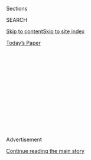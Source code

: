 <div id="app">

<div>

<div>

<div>

<div class="NYTAppHideMasthead css-1q2w90k e1suatyy0">

<div class="section css-ui9rw0 e1suatyy2">

<div class="css-eph4ug er09x8g0">

<div class="css-6n7j50">

</div>

<span class="css-1dv1kvn">Sections</span>

<div class="css-10488qs">

<span class="css-1dv1kvn">SEARCH</span>

</div>

[Skip to content](#site-content)[Skip to site index](#site-index)

</div>

<div class="css-10698na e1huz5gh0">

</div>

</div>

<div id="masthead-bar-one" class="section hasLinks css-15hmgas e1csuq9d3">

<div class="css-uqyvli e1csuq9d0">

</div>

<div class="css-1uqjmks e1csuq9d1">

</div>

<div class="css-9e9ivx">

[](https://myaccount.nytimes.com/auth/login?response_type=cookie&client_id=vi)

</div>

<div class="css-1bvtpon e1csuq9d2">

[Today’s Paper](https://www.nytimes.com/section/todayspaper)

</div>

</div>

</div>

</div>

<div data-aria-hidden="false">

<div id="site-content" role="main">

<div>

<div class="css-1aor85t" style="opacity:0.000000001;z-index:-1;visibility:hidden">

<div class="css-1hqnpie">

<div class="css-epjblv">

<span class="css-17xtcya">[Opinion](/section/opinion)</span><span class="css-x15j1o">|</span><span class="css-fwqvlz">Mass
Transit, and Cities, Could Grind to a Halt Without Federal Aid</span>

</div>

<div class="css-k008qs">

<div class="css-1iwv8en">

<span class="css-18z7m18"></span>

<div>

</div>

</div>

<span class="css-1n6z4y">https://nyti.ms/2BwYKBa</span>

<div class="css-1705lsu">

<div class="css-4xjgmj">

<div class="css-4skfbu" role="toolbar" data-aria-label="Social Media Share buttons, Save button, and Comments Panel with current comment count" data-testid="share-tools">

  - 
  - 
  - 
  - 
    
    <div class="css-6n7j50">
    
    </div>

  - 

</div>

</div>

</div>

</div>

</div>

</div>

<div id="NYT_TOP_BANNER_REGION" class="css-13pd83m">

</div>

<div id="top-wrapper" class="css-1sy8kpn">

<div id="top-slug" class="css-l9onyx">

Advertisement

</div>

[Continue reading the main story](#after-top)

<div class="ad top-wrapper" style="text-align:center;height:100%;display:block;min-height:250px">

<div id="top" class="place-ad" data-position="top" data-size-key="top">

</div>

</div>

<div id="after-top">

</div>

</div>

<div>

<div class="css-v5btjw etb61u70">

<div class="css-v05ibm etb61u71">

[Opinion](/section/opinion)

</div>

</div>

<div id="sponsor-wrapper" class="css-1hyfx7x">

<div id="sponsor-slug" class="css-19vbshk">

Supported by

</div>

[Continue reading the main story](#after-sponsor)

<div id="sponsor" class="ad sponsor-wrapper" style="text-align:center;height:100%;display:block">

</div>

<div id="after-sponsor">

</div>

</div>

<div class="css-186x18t">

</div>

<div class="css-1vkm6nb ehdk2mb0">

# Mass Transit, and Cities, Could Grind to a Halt Without Federal Aid

</div>

Reviving subway and bus services helped bring back cities before. It can
do so again.

<div class="css-18e8msd">

<div class="css-vp77d3 epjyd6m0">

<div class="css-1baulvz">

By <span class="css-1baulvz last-byline" itemprop="name">Nicole
Gelinas</span>

<div class="css-8atqhb">

Ms. Gelinas is a contributing editor to the Manhattan Institute’s City
Journal.

</div>

</div>

</div>

  - July 3, 2020

  - 
    
    <div class="css-4xjgmj">
    
    <div class="css-d8bdto" role="toolbar" data-aria-label="Social Media Share buttons, Save button, and Comments Panel with current comment count" data-testid="share-tools">
    
      - 
      - 
      - 
      - 
        
        <div class="css-6n7j50">
        
        </div>
    
      - 
    
    </div>
    
    </div>

</div>

<div class="css-79elbk" data-testid="photoviewer-wrapper">

<div class="css-z3e15g" data-testid="photoviewer-wrapper-hidden">

</div>

<div class="css-1a48zt4 ehw59r15" data-testid="photoviewer-children">

![<span class="css-16f3y1r e13ogyst0" data-aria-hidden="true">A subway
station in Coney
Island.</span><span class="css-cnj6d5 e1z0qqy90" itemprop="copyrightHolder"><span class="css-1ly73wi e1tej78p0">Credit...</span><span><span>Jonah
Markowitz for The New York
Times</span></span></span>](https://static01.nyt.com/images/2020/07/03/opinion/03Gelinas2/merlin_172341372_bbf3f9ef-8311-4939-90eb-02d0a2d1743c-articleLarge.jpg?quality=75&auto=webp&disable=upscale)

</div>

</div>

</div>

<div class="section meteredContent css-1r7ky0e" name="articleBody" itemprop="articleBody">

<div class="css-1fanzo5 StoryBodyCompanionColumn">

<div class="css-53u6y8">

As Congress plans another round of economic rescue, it will have to take
a step that lawmakers from both parties have found distasteful for four
decades: federal operating aid for mass transit.

The pandemic is an existential crisis for transit. Patrick Foye,
chairman of New York’s Metropolitan Transportation Authority, the
nation’s largest provider, said the entity’s fiscal situation was a
“four-alarm fire.” The threat is far greater than after Sept. 11 and
the 2008 recession.

Even as ridership has plummeted by double-digit percentages, transit
agencies like the Washington Metropolitan Area Transit Authority and
Boston’s Massachusetts Bay Transportation Authority must resume full
service as economies reopen. Otherwise, they risk overcrowded trains and
buses that do not allow for minimal social distancing.

Transit agencies have never before faced a situation where they must pay
to run full service with a fraction of revenue. This is devastating to
budgets. The New York M.T.A. faces a shortfall of $14.3 billion over two
years on a $34.5 billion budget. Washington’s and Boston’s transit
authorities and San Francisco’s Bay Area Rapid Transit face commensurate
shortfalls, adjusted for size.

</div>

</div>

<div class="css-1fanzo5 StoryBodyCompanionColumn">

<div class="css-53u6y8">

In April, Congress provided $25 billion to transit agencies through the
CARES Act, including $4 billion for the M.T.A. But this aid was targeted
to a monthslong shortfall, not a yearslong recovery.

If Congress doesn’t provide more aid, the M.T.A. risks a downward
spiral. As transit agencies cut back service or raise fares,
white-collar workers and their employers will remain reluctant to come
back. Service workers with no choice but to use transit — including
lower-wage Black and Hispanic people — will face less reliable service
at a higher cost, shouldering delays and overcrowding.

Congress should save transit not for transit’s sake, but to save cities.
Subways, buses and commuter rail make up the physical infrastructure
that enables urban life.

Before the coronavirus pandemic, of the 3.8 million commuters and
visitors who descended on Manhattan every day, three-quarters took a
subway, bus, train or ferry.

In Washington, Boston and San Francisco, more than a third of commuters
take public transit to work. In Chicago; Newark; Arlington, Va.; and
Philadelphia, it’s more than a quarter. Transit riders, by staying off
the streets, enable others to drive to work without creating impassible
traffic jams.

</div>

</div>

<div class="css-1fanzo5 StoryBodyCompanionColumn">

<div class="css-53u6y8">

We have seen this crisis before, after World War II, with the mass
marketing of the automobile. Cities saw a population exodus as
middle-class residents embraced the car and suburban life, and elected
officials began to neglect transit.

It turned out, though, that a big part of what makes cities attractive
is street life, which is incompatible with suburban-style car
dependency. In the early ’80s, cities, thanks in large part to federal
funds, began rebuilding their transit systems and started regaining
population.

Covid-19 may pose just as grave a challenge for cities as did post-World
War II suburbanization, just in a compressed time frame. New York, with
less than 3 percent of the U.S. population, has 19 percent of the
fatalities.

Wealthier people are fleeing to suburbs, where they can have outdoor
space. Executives in industries from banking to tech have no idea when
or whether to require workers to come back to central-city offices five
days a week. But for Congress to give up on cities would be catastrophic
for America’s creativity and productivity.

Covid-19 has hit cities so hard because of what they do so well: bring
people closely together for fun and profit. New York, for example,
generates more than 7 percent of the G.D.P., again outweighing
population share.

To save transit and save cities, Congress should do something it hasn’t
liked to do since the mid-’80s: provide continuing aid for transit
operations.

</div>

</div>

<div class="css-79elbk" data-testid="photoviewer-wrapper">

<div class="css-z3e15g" data-testid="photoviewer-wrapper-hidden">

</div>

<div class="css-1a48zt4 ehw59r15" data-testid="photoviewer-children">

![<span class="css-16f3y1r e13ogyst0" data-aria-hidden="true">A
California BART
station.</span><span class="css-cnj6d5 e1z0qqy90" itemprop="copyrightHolder"><span class="css-1ly73wi e1tej78p0">Credit...</span><span>Mardis
Coers/Getty
Images</span></span>](https://static01.nyt.com/images/2020/07/03/opinion/03Gelinas/03Gelinas-articleLarge.jpg?quality=75&auto=webp&disable=upscale)

</div>

</div>

<div class="css-1fanzo5 StoryBodyCompanionColumn">

<div class="css-53u6y8">

Starting in the Reagan administration and continuing through the Clinton
years, lawmakers and the White House gradually eliminated ’70s-era
crisis aid for larger transit systems (in cities with more than 200,000
residents). The theory was that riders and taxpayers should pay for
day-to-day service and that operating aid would only avoid the need for
fare hikes. At the time, the decision was sound. Cities such as New York
and Boston were rebounding from decades of economic decline, and their
growing tax and ridership bases could support fares and subsidies.

</div>

</div>

<div class="css-1fanzo5 StoryBodyCompanionColumn">

<div class="css-53u6y8">

Congress and successive presidents reserved federal aid for
transformative infrastructure projects, such as new rail lines to
increase ridership.

Now these cities once again face population loss and deep deficits.
There is no point in investing in new infrastructure if agencies can’t
afford to run service; indeed, the M.T.A. has already frozen its
infrastructure investments (and will need more aid there, too).

Riders — particularly lower-paid essential workers — cannot bear large
fare hikes.

Congress should solve the problem now, rather than ask transit systems
to keep coming back for more. Lawmakers should create a formula for
operating aid for the next half-decade, one tied to pre-pandemic
ridership as well as to post-pandemic recovery. As riders returned,
federal aid would automatically decline.

Finally, Congress can tie aid to cost reform, creating a commission to
assess why European and developed Asian cities can provide
higher-quality transit at a lower cost.

Congress and the White House should remember: In the two decades leading
up to 1970s, urban decline presaged a fragile national economy that grew
increasingly dependent on mortgage debt and environmental degradation.
Let’s not make the same mistake for a different reason.

Nicole Gelinas is a contributing editor to the Manhattan Institute’s
City Journal. She is writing a book about how over the past 40 years
transit saved New York City.

*The Times is committed to publishing* [*a diversity of
letters*](https://www.nytimes.com/2019/01/31/opinion/letters/letters-to-editor-new-york-times-women.html)
*to the editor. We’d like to hear what you think about this or any of
our articles. Here are some*
[*tips*](https://help.nytimes.com/hc/en-us/articles/115014925288-How-to-submit-a-letter-to-the-editor)*.
And here’s our email:*
[*letters@nytimes.com*](mailto:letters@nytimes.com)*.*

*Follow The New York Times Opinion section on*
[*Facebook*](https://www.facebook.com/nytopinion)*,* [*Twitter
(@NYTopinion)*](http://twitter.com/NYTOpinion) *and*
[*Instagram*](https://www.instagram.com/nytopinion/)*.*

</div>

</div>

</div>

<div>

</div>

<div>

</div>

<div>

</div>

<div>

<div id="bottom-wrapper" class="css-1ede5it">

<div id="bottom-slug" class="css-l9onyx">

Advertisement

</div>

[Continue reading the main story](#after-bottom)

<div id="bottom" class="ad bottom-wrapper" style="text-align:center;height:100%;display:block;min-height:90px">

</div>

<div id="after-bottom">

</div>

</div>

</div>

</div>

</div>

## Site Index

<div>

</div>

## Site Information Navigation

  - [© <span>2020</span> <span>The New York Times
    Company</span>](https://help.nytimes.com/hc/en-us/articles/115014792127-Copyright-notice)

<!-- end list -->

  - [NYTCo](https://www.nytco.com/)
  - [Contact
    Us](https://help.nytimes.com/hc/en-us/articles/115015385887-Contact-Us)
  - [Work with us](https://www.nytco.com/careers/)
  - [Advertise](https://nytmediakit.com/)
  - [T Brand Studio](http://www.tbrandstudio.com/)
  - [Your Ad
    Choices](https://www.nytimes.com/privacy/cookie-policy#how-do-i-manage-trackers)
  - [Privacy](https://www.nytimes.com/privacy)
  - [Terms of
    Service](https://help.nytimes.com/hc/en-us/articles/115014893428-Terms-of-service)
  - [Terms of
    Sale](https://help.nytimes.com/hc/en-us/articles/115014893968-Terms-of-sale)
  - [Site Map](https://spiderbites.nytimes.com)
  - [Help](https://help.nytimes.com/hc/en-us)
  - [Subscriptions](https://www.nytimes.com/subscription?campaignId=37WXW)

</div>

</div>

</div>

</div>
